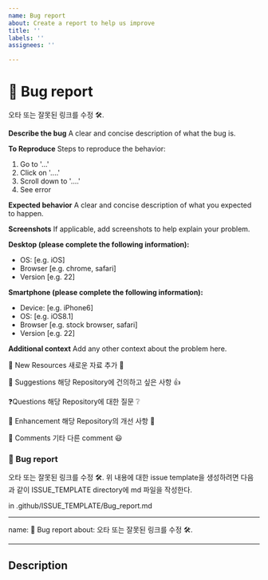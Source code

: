 ```yaml
---
name: Bug report
about: Create a report to help us improve
title: ''
labels: ''
assignees: ''

---
```


# 🐛 Bug report

오타 또는 잘못된 링크를 수정 🛠️.

**Describe the bug**
A clear and concise description of what the bug is.

**To Reproduce**
Steps to reproduce the behavior:
1. Go to '...'
2. Click on '....'
3. Scroll down to '....'
4. See error

**Expected behavior**
A clear and concise description of what you expected to happen.

**Screenshots**
If applicable, add screenshots to help explain your problem.

**Desktop (please complete the following information):**
 - OS: [e.g. iOS]
 - Browser [e.g. chrome, safari]
 - Version [e.g. 22]

**Smartphone (please complete the following information):**
 - Device: [e.g. iPhone6]
 - OS: [e.g. iOS8.1]
 - Browser [e.g. stock browser, safari]
 - Version [e.g. 22]

**Additional context**
Add any other context about the problem here.










🎁 New Resources
새로운 자료 추가 🚀

📝 Suggestions
해당 Repository에 건의하고 싶은 사항 👍

❓Questions
해당 Repository에 대한 질문 ❔

🌈 Enhancement
해당 Repository의 개선 사항 🎉

💬 Comments
기타 다른 comment 😃


### 🐛 Bug report
오타 또는 잘못된 링크를 수정 🛠️.
위 내용에 대한 issue template을 생성하려면 다음과 같이 ISSUE_TEMPLATE directory에 md 파일을 작성한다.

in .github/ISSUE_TEMPLATE/Bug_report.md

---
name: 🐛 Bug report
about: 오타 또는 잘못된 링크를 수정 🛠️.

---

## Description
